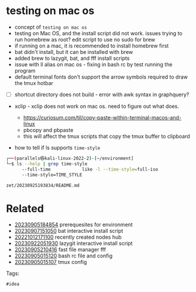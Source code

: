 # testing on mac os

- concept of `testing on mac os`
- testing on Mac OS, and the install script did not work. issues trying to run homebrew as root? edit script to use no sudo for brew
- if running on a mac, it is recommended to install homebrew first
- bat didn't install, but it can be installed with brew
- added brew to lazygit, bat, and fff install scripts
- issue with ll alias on mac os - fixing in bash rc by test running the program
- default terminal fonts don't support the arrow symbols required to draw the tmux hotbar
- [ ] shortcut directory does not build - error with awk syntax in graphquery?
- xclip - xclip does not work on mac os. need to figure out what does.
  - https://curiosum.com/til/copy-paste-within-terminal-macos-and-linux
  - pbcopy and pbpaste
  - this will affect the tmux scripts that copy the tmux buffer to clipboard

- how to tell if ls supports `time-style`
```bash
┌──(parallels㉿kali-linux-2022-2)-[~/environment]
└─$ ls --help | grep time-style
      --full-time            like -l --time-style=full-iso
      --time-style=TIME_STYLE
```

` zet/20230925193834/README.md `

# Related

- [20230905184854](/zet/20230905184854/README.md) prerequesites for environment
- [20230907151050](/zet/20230907151050/README.md) bat interactive install script
- [20221012171100](/zet/20221012171100/README.md) recently created nodes hub
- [20230922051930](/zet/20230922051930/README.md) lazygit interactive install script
- [20230905210416](/zet/20230905210416/README.md) fast file manager fff
- [20230905015120](/zet/20230905015120/README.md) bash rc file and config
- [20230905015107](/zet/20230905015107/README.md) tmux config

Tags:

    #idea
